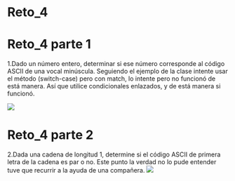 # Reto_4
# Reto_4 parte 1
1.Dado un número entero, determinar si ese número corresponde al código ASCII de una vocal minúscula.
Seguiendo el ejemplo de la clase intente usar el método (switch-case) pero con match, lo intente pero no funcionó de está manera.
Así que utilice condicionales enlazados, y de está manera si funcionó.

![](https://i.ibb.co/xSXdGk2/RETO-4-IMAGEN-1.jpg)

# Reto_4 parte 2
2.Dada una cadena de longitud 1, determine si el código ASCII de primera letra de la cadena es par o no.
Este punto la verdad no lo pude entender tuve que recurrir a la ayuda de una compañera.
![](https://i.ibb.co/C7mDM88/RETO-4-IMAGEN-2.jpg)





